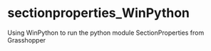 # sectionproperties_WinPython
Using WinPython to run the python module SectionProperties from Grasshopper
